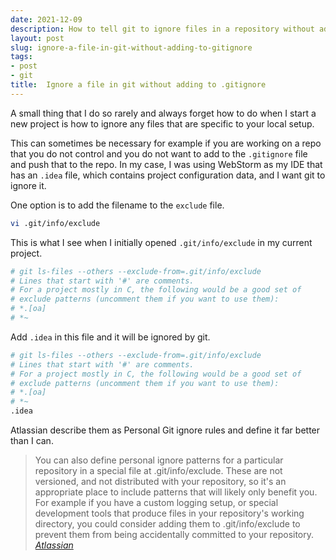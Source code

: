 ```yaml
---
date: 2021-12-09
description: How to tell git to ignore files in a repository without adding to .gitignore
layout: post
slug: ignore-a-file-in-git-without-adding-to-gitignore
tags:
- post
- git
title:  Ignore a file in git without adding to .gitignore
---
```


A small thing that I do so rarely and always forget how to do when I start a new project is how to ignore any files that are specific to your local setup.

This can sometimes be necessary for example if you are working on a repo that you do not control and you do not want to add to the `.gitignore` file and push that to the repo. In my case, I was using WebStorm as my IDE that has an `.idea` file, which contains project configuration data, and I want git to ignore it.

One option is to add the filename to the `exclude` file. 

```bash
vi .git/info/exclude
```

This is what I see when I initially opened `.git/info/exclude` in my current project.

```bash
# git ls-files --others --exclude-from=.git/info/exclude
# Lines that start with '#' are comments.
# For a project mostly in C, the following would be a good set of
# exclude patterns (uncomment them if you want to use them):
# *.[oa]
# *~
```

Add `.idea` in this file and it will be ignored by git.

```bash
# git ls-files --others --exclude-from=.git/info/exclude
# Lines that start with '#' are comments.
# For a project mostly in C, the following would be a good set of
# exclude patterns (uncomment them if you want to use them):
# *.[oa]
# *~
.idea
```

Atlassian describe them as Personal Git ignore rules and define it far better than I can.

> You can also define personal ignore patterns for a particular repository in a special file at .git/info/exclude. These are not versioned, and not distributed with your repository, so it's an appropriate place to include patterns that will likely only benefit you. For example if you have a custom logging setup, or special development tools that produce files in your repository's working directory, you could consider adding them to .git/info/exclude to prevent them from being accidentally committed to your repository.
<cite>[Atlassian](https://www.atlassian.com/git/tutorials/saving-changes/gitignore)</cite>
